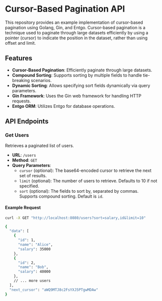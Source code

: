 # Cursor-Based Pagination API

This repository provides an example implementation of cursor-based pagination using Golang, Gin, and Entgo. Cursor-based pagination is a technique used to paginate through large datasets efficiently by using a pointer (cursor) to indicate the position in the dataset, rather than using offset and limit.

## Features

- **Cursor-Based Pagination**: Efficiently paginate through large datasets.
- **Compound Sorting**: Supports sorting by multiple fields to handle tie-breaking scenarios.
- **Dynamic Sorting**: Allows specifying sort fields dynamically via query parameters.
- **Gin Framework**: Uses the Gin web framework for handling HTTP requests.
- **Entgo ORM**: Utilizes Entgo for database operations.

## API Endpoints

### Get Users

Retrieves a paginated list of users.

- **URL**: `/users`
- **Method**: `GET`
- **Query Parameters**:
  - `cursor` (optional): The base64-encoded cursor to retrieve the next set of results.
  - `limit` (optional): The number of users to retrieve. Defaults to 10 if not specified.
  - `sort` (optional): The fields to sort by, separated by commas. Supports compound sorting. Default is `id`.

#### Example Request

```sh
curl -X GET "http://localhost:8080/users?sort=salary,id&limit=10"

{
  "data": [
    {
      "id": 1,
      "name": "Alice",
      "salary": 35000
    },
    {
      "id": 2,
      "name": "Bob",
      "salary": 40000
    },
    // ... more users
  ],
  "next_cursor": "aWQ9MTJ8c2FsYXJ5PTgwMDAw"
}
```